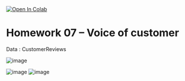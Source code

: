 <a href="https://colab.research.google.com/drive/1KKaoHcz-gIAooIpNzd1PlTZr0WXyC9Zm#scrollTo=B6vTHqjgqEO0">
  <img src="https://colab.research.google.com/assets/colab-badge.svg" alt="Open In Colab"/>
</a>

# Homework 07 – Voice of customer 
Data : CustomerReviews

![image](https://user-images.githubusercontent.com/78222887/121562790-feb7a580-ca43-11eb-8816-3650f64bb2bd.png)

![image](https://user-images.githubusercontent.com/78222887/121561775-ff9c0780-ca42-11eb-903e-5dce2682b2b0.png)
![image](https://user-images.githubusercontent.com/78222887/121561936-2bb78880-ca43-11eb-9ceb-118c5bd65293.png)
